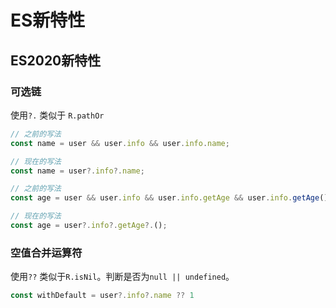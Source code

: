

# ES新特性

## ES2020新特性

### 可选链

使用`?.` 类似于 `R.pathOr`

```javascript
// 之前的写法
const name = user && user.info && user.info.name;

// 现在的写法
const name = user?.info?.name;
```

```javascript
// 之前的写法
const age = user && user.info && user.info.getAge && user.info.getAge();

// 现在的写法
const age = user?.info?.getAge?.();
```



### 空值合并运算符

使用`??` 类似于`R.isNil`。判断是否为`null || undefined`。

```javascript
const withDefault = user?.info?.name ?? 1
```





